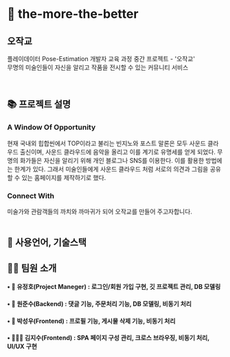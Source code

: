 # 📁 the-more-the-better
## 오작교
플레이데이터 Pose-Estimation 개발자 교육 과정 중간 프로젝트 - '오작교'
<br>
무명의 미술인들이 자신을 알리고 작품을 전시할 수 있는 커뮤니티 서비스

<br>

## 📚 프로젝트 설명
### <strong> A Window Of Opportunity <br> </strong>
현재 국내외 힙합씬에서 TOP이라고 불리는 빈지노와 포스트 말론은 모두 사운드 클라우드 출신이며, 사운드 클라우드에 음악을 올리고 이를 계기로 유명세를 얻게 되었다.
무명의 화가들은 자신을 알리기 위해 개인 블로그나 SNS를 이용한다. 이를 활용한 방법에는 한계가 있다. 그래서 미술인들에게 사운드 클라우드 처럼 서로의 의견과 그림을 공유할 수 있는 홈페이지를 제작하기로 했다.

### <strong> Connect With<br>  </strong>
미술가와 관람객들의 까치와 까마귀가 되어 오작교를 만들어 주고자합니다.
<br><br>

## 📝 사용언어, 기술스택


## 👩‍💻 팀원 소개
#### • :japanese_goblin: 유정호(Project Maneger) : 로그인/회원 가입 구현, 깃 프로젝트 관리, DB 모델링 
#### • :boy: 원준수(Backend) : 댓글 기능, 주문처리 기능, DB 모델링, 비동기 처리
#### • :man: 박성우(Frontend) : 프로필 기능, 게시물 삭제 기능, 비동기 처리
#### • 👩🏻‍🦰 김지수(Frontend) : SPA 페이지 구성 관리, 크로스 브라우징, 비동기 처리, UI/UX 구현 
<br>
<br>

